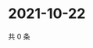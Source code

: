 # 2021-10-22

共 0 条

<!-- BEGIN WEIBO -->
<!-- 最后更新时间 Fri Oct 22 2021 16:13:24 GMT+0800 (China Standard Time) -->

<!-- END WEIBO -->

